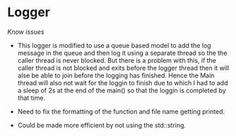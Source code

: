 # Logger

*Know issues*

*	This logger is modified to use a queue based model to add the log message in the queue and then log it
	using a separate thread so the the caller thread is never blocked. But there is a problem with this,
	if the caller thread is not blocked and exits before the logger thread then it will alse be able to join 
	before the logging has finished. Hence the Main thread will also not wait for the loggin to finish due to
	which I had to add a sleep of 2s at the end of the main() so that the loggin is completed by that time.

*	Need to fix the formatting of the function and file name getting printed.

*	Could be made more efficient by not using the std::string.